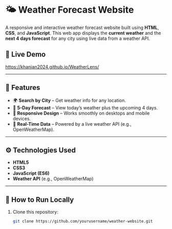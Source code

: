 # 🌤️ Weather Forecast Website

A responsive and interactive weather forecast website built using **HTML**, **CSS**, and **JavaScript**. This web app displays the **current weather** and the **next 4 days forecast** for any city using live data from a weather API.

## 🔗 Live Demo
https://khanjan2024.github.io/WeatherLens/

---

## 📌 Features

- 🌍 **Search by City** – Get weather info for any location.
- 📅 **5-Day Forecast** – View today’s weather plus the upcoming 4 days.
- 📲 **Responsive Design** – Works smoothly on desktops and mobile devices.
- 🔄 **Real-Time Data** – Powered by a live weather API (e.g., OpenWeatherMap).

---

## ⚙️ Technologies Used

- **HTML5**
- **CSS3**
- **JavaScript (ES6)**
- **Weather API** (e.g., OpenWeatherMap)

---

## 🚀 How to Run Locally

1. Clone this repository:
   ```bash
   git clone https://github.com/yourusername/weather-website.git
